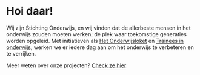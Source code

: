 # Hoi daar!

Wij zijn Stichting Onderwijs, en wij vinden dat de allerbeste mensen in het onderwijs zouden moeten werken; de plek waar toekomstige generaties worden opgeleid. Met initiatieven als [Het Onderwijsloket](https://onderwijsloket.com) en [Trainees in onderwijs](https://traineesinonderwijs.nl), werken we er iedere dag aan om het onderwijs te verbeteren en te verrijken.

Meer weten over onze projecten? [Check ze hier](https://onderwijs.in/projecten)